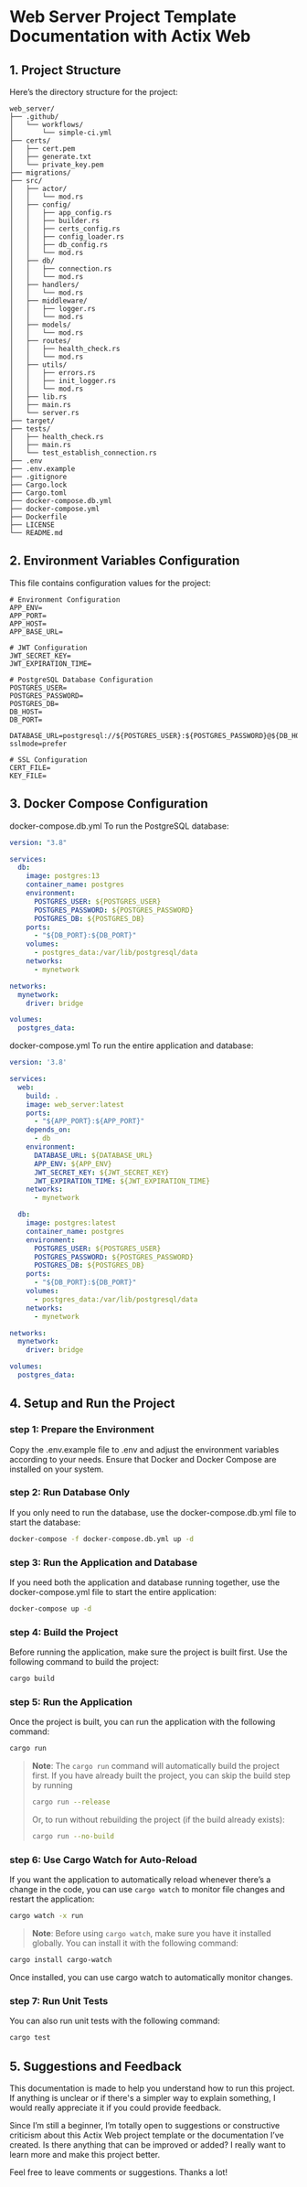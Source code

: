 # Web Server Project Template Documentation with Actix Web

## 1. Project Structure

Here’s the directory structure for the project:

```plaintext
web_server/
├── .github/
│   └── workflows/
│       └── simple-ci.yml
├── certs/
│   ├── cert.pem
│   ├── generate.txt
│   └── private_key.pem
├── migrations/
├── src/
│   ├── actor/
│   │   └── mod.rs
│   ├── config/
│   │   ├── app_config.rs
│   │   ├── builder.rs
│   │   ├── certs_config.rs
│   │   ├── config_loader.rs
│   │   ├── db_config.rs
│   │   └── mod.rs
│   ├── db/
│   │   ├── connection.rs
│   │   └── mod.rs
│   ├── handlers/
│   │   └── mod.rs
│   ├── middleware/
│   │   ├── logger.rs
│   │   └── mod.rs
│   ├── models/
│   │   └── mod.rs
│   ├── routes/
│   │   ├── health_check.rs
│   │   └── mod.rs
│   ├── utils/
│   │   ├── errors.rs
│   │   ├── init_logger.rs
│   │   └── mod.rs
│   ├── lib.rs
│   ├── main.rs
│   └── server.rs
├── target/
├── tests/
│   ├── health_check.rs
│   ├── main.rs
│   └── test_establish_connection.rs
├── .env
├── .env.example
├── .gitignore
├── Cargo.lock
├── Cargo.toml
├── docker-compose.db.yml
├── docker-compose.yml
├── Dockerfile
├── LICENSE
└── README.md
```
## 2. Environment Variables Configuration

This file contains configuration values for the project:

```env
# Environment Configuration
APP_ENV=
APP_PORT=
APP_HOST=
APP_BASE_URL=

# JWT Configuration
JWT_SECRET_KEY=
JWT_EXPIRATION_TIME=

# PostgreSQL Database Configuration
POSTGRES_USER=
POSTGRES_PASSWORD=
POSTGRES_DB=
DB_HOST=
DB_PORT=

DATABASE_URL=postgresql://${POSTGRES_USER}:${POSTGRES_PASSWORD}@${DB_HOST}:${DB_PORT}/${POSTGRES_DB}?sslmode=prefer

# SSL Configuration
CERT_FILE=
KEY_FILE=
```
## 3. Docker Compose Configuration

docker-compose.db.yml
To run the PostgreSQL database:

```yml
version: "3.8"

services:
  db:
    image: postgres:13
    container_name: postgres
    environment:
      POSTGRES_USER: ${POSTGRES_USER}
      POSTGRES_PASSWORD: ${POSTGRES_PASSWORD}
      POSTGRES_DB: ${POSTGRES_DB}
    ports:
      - "${DB_PORT}:${DB_PORT}"
    volumes:
      - postgres_data:/var/lib/postgresql/data
    networks:
      - mynetwork

networks:
  mynetwork:
    driver: bridge

volumes:
  postgres_data:
```

docker-compose.yml
To run the entire application and database:

``` yml
version: '3.8'

services:
  web:
    build: .
    image: web_server:latest
    ports:
      - "${APP_PORT}:${APP_PORT}"
    depends_on:
      - db
    environment:
      DATABASE_URL: ${DATABASE_URL}
      APP_ENV: ${APP_ENV}
      JWT_SECRET_KEY: ${JWT_SECRET_KEY}
      JWT_EXPIRATION_TIME: ${JWT_EXPIRATION_TIME}
    networks:
      - mynetwork

  db:
    image: postgres:latest
    container_name: postgres
    environment:
      POSTGRES_USER: ${POSTGRES_USER}
      POSTGRES_PASSWORD: ${POSTGRES_PASSWORD}
      POSTGRES_DB: ${POSTGRES_DB}
    ports:
      - "${DB_PORT}:${DB_PORT}"
    volumes:
      - postgres_data:/var/lib/postgresql/data
    networks:
      - mynetwork

networks:
  mynetwork:
    driver: bridge

volumes:
  postgres_data:
```

## 4. Setup and Run the Project
### step 1: Prepare the Environment
Copy the .env.example file to .env and adjust the environment variables according to your needs.
Ensure that Docker and Docker Compose are installed on your system.

### step 2: Run Database Only
If you only need to run the database, use the docker-compose.db.yml file to start the database:

```bash
docker-compose -f docker-compose.db.yml up -d
```

### step 3: Run the Application and Database
If you need both the application and database running together, use the docker-compose.yml file to start the entire application:

```bash
docker-compose up -d
```


### step 4: Build the Project
Before running the application, make sure the project is built first. Use the following command to build the project:

```bash
cargo build
```

### step 5: Run the Application
Once the project is built, you can run the application with the following command:

```bash
cargo run
```
> **Note**: The ```cargo run``` command will automatically build the project first. If you have already built the project, you can skip the build step by running
> ```bash
> cargo run --release
> ```
> Or, to run without rebuilding the project (if the build already exists):
> ```bash
> cargo run --no-build
> ```


### step 6: Use Cargo Watch for Auto-Reload
If you want the application to automatically reload whenever there’s a change in the code, you can use ```cargo watch``` to monitor file changes and restart the application:

```bash
cargo watch -x run
```
> **Note**: Before using ```cargo watch```, make sure you have it installed globally. You can install it with the following command:


```bash
cargo install cargo-watch
```
Once installed, you can use cargo watch to automatically monitor changes.

### step 7: Run Unit Tests
You can also run unit tests with the following command:

```bash
cargo test
```
## 5. Suggestions and Feedback

This documentation is made to help you understand how to run this project. If anything is unclear or if there's a simpler way to explain something, I would really appreciate it if you could provide feedback.

Since I’m still a beginner, I’m totally open to suggestions or constructive criticism about this Actix Web project template or the documentation I’ve created. Is there anything that can be improved or added? I really want to learn more and make this project better.

Feel free to leave comments or suggestions. Thanks a lot!
